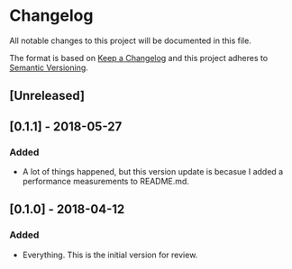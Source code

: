 # Changelog
All notable changes to this project will be documented in this file.

The format is based on [Keep a Changelog](http://keepachangelog.com/en/1.0.0/)
and this project adheres to [Semantic Versioning](http://semver.org/spec/v2.0.0.html).

## [Unreleased]

## [0.1.1] - 2018-05-27
### Added
 - A lot of things happened, but this version update is becasue I added a performance measurements to README.md.

## [0.1.0] - 2018-04-12
### Added
 - Everything. This is the initial version for review.